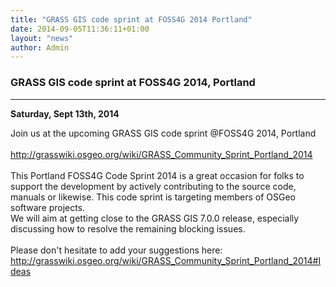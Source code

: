 ```yaml
---
title: "GRASS GIS code sprint at FOSS4G 2014 Portland"
date: 2014-09-05T11:36:11+01:00
layout: "news"
author: Admin
---
```


### GRASS GIS code sprint at FOSS4G 2014, Portland

------------------------------------------------------------------------

**Saturday, Sept 13th, 2014**

Join us at the upcoming GRASS GIS code sprint \@FOSS4G 2014, Portland\
\
<http://grasswiki.osgeo.org/wiki/GRASS_Community_Sprint_Portland_2014>\
\
This Portland FOSS4G Code Sprint 2014 is a great occasion for folks to
support the development by actively contributing to the source code,
manuals or likewise. This code sprint is targeting members of OSGeo\
software projects.\
We will aim at getting close to the GRASS GIS 7.0.0 release, especially
discussing how to resolve the remaining blocking issues.\
\
Please don\'t hesitate to add your suggestions here:\
<http://grasswiki.osgeo.org/wiki/GRASS_Community_Sprint_Portland_2014#Ideas>

